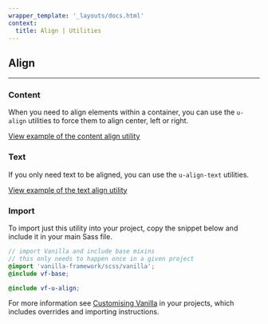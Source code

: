 ```yaml
---
wrapper_template: '_layouts/docs.html'
context:
  title: Align | Utilities
---
```


## Align

<hr>

### Content

When you need to align elements within a container, you can use the `u-align` utilities to force them to align center, left or right.

<div class="embedded-example"><a href="/docs/examples/utilities/align/content" class="js-example">
View example of the content align utility
</a></div>

### Text

If you only need text to be aligned, you can use the `u-align-text` utilities.

<div class="embedded-example"><a href="/docs/examples/utilities/align/text" class="js-example">
View example of the text align utility
</a></div>

### Import

To import just this utility into your project, copy the snippet below and include it in your main Sass file.

```scss
// import Vanilla and include base mixins
// this only needs to happen once in a given project
@import 'vanilla-framework/scss/vanilla';
@include vf-base;

@include vf-u-align;
```

For more information see [Customising Vanilla](/docs/customising-vanilla/) in your projects, which includes overrides and importing instructions.
